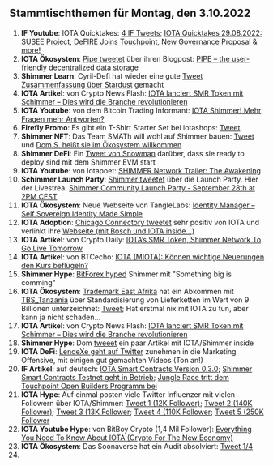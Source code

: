 ## Stammtischthemen für Montag, den 3.10.2022

1. **IF Youtube**: IOTA Quicktakes: [4 IF Tweets](https://twitter.com/iota/status/1574323033430544387?s=20&t=u1GN9rGt8FYrel5jz68mRA); [IOTA Quicktakes 29.08.2022: SUSEE Project, DeFIRE Joins Touchpoint, New Governance Proposal & more!](https://www.youtube.com/watch?v=mUlFg7h1V80)
2. **IOTA Ökosystem**: [Pipe tweetet](https://twitter.com/PIPE_DATA/status/1574414923752476676?s=20&t=u1GN9rGt8FYrel5jz68mRA) über ihren Blogpost: [PIPE – the user-friendly decentralized data storage](https://tanglehub.eu/pipe-pipe-the-user-friendly-decentralized-data-storage/)
3. **Shimmer Learn**: Cyril-Defi hat wieder eine gute [Tweet Zusammenfassung über Stardust](https://twitter.com/cyrilXBT/status/1574458832780132352?s=20&t=u1GN9rGt8FYrel5jz68mRA) gemacht
4. **IOTA Artikel**: von Crypto News Flash: [IOTA lanciert SMR Token mit Schimmer – Dies wird die Branche revolutionieren](https://www.crypto-news-flash.com/de/iota-startet-smr-token-mit-shimmer-kurs-steigt-bereits/)
5. **IOTA Youtube**: von dem Bitcoin Trading Informant: [IOTA Shimmer! Mehr Fragen mehr Antworten?](https://www.youtube.com/watch?v=b2KWAl9yekM)
6. **Firefly Promo**: Es gibt ein T-Shirt Starter Set bei iotashops: [Tweet](https://twitter.com/iotashop/status/1574658018360295424?s=20&t=u1GN9rGt8FYrel5jz68mRA)
7. **Shimmer NFT**: Das Team SMATh will wohl auf Shimmer bauen: [Tweet](https://twitter.com/TeamSMATh/status/1574505445686902852?s=20&t=u1GN9rGt8FYrel5jz68mRA) und [Dom S. heißt sie im Ökosystem willkommen](https://twitter.com/DomSchiener/status/1574646642774769665?s=20&t=u1GN9rGt8FYrel5jz68mRA)
8. **Shimmer DeFi**: Ein [Tweet von Snowman](https://twitter.com/SnowMan_Finance/status/1574620877144338432?s=20&t=u1GN9rGt8FYrel5jz68mRA) darüber, dass sie ready to deploy sind mit dem Shimmer EVM start
9. **IOTA Youtube**: von Iotapoet: [SHIMMER Network Trailer: The Awakening](https://www.youtube.com/watch?v=EoVu3OFS7Vg)
10. **Schimmer Launch Party**: [Shimmer tweetet](https://twitter.com/shimmernet/status/1574778399163387905?s=20&t=zrn6lxHJUw2wd3JZP4xd1A) über die Launch Party. Hier der Livestrea: [Shimmer Community Launch Party - September 28th at 2PM CEST](https://www.youtube.com/watch?v=MgznoGFPhA8)
11. **IOTA Ökosystem**: Neue Webseite von TangleLabs: [Identity Manager – Self Sovereign Identity Made Simple](https://tanglelabs.io/identity-manager-self-sovereign-identity-made-simple/)
12. **IOTA Adoption**: [Chicago Connectory tweetet](https://twitter.com/connectory/status/1574520696054636545?s=20&t=4Vffzomwlmby9_vugusiOw) sehr positiv von IOTA und verlinkt ihre [Webseite (mit Bosch und IOTA inside...)](https://chicagoconnectory.com/community-iot-experience/)
13. **IOTA Artikel**: von Crypto Daily: [IOTA’s SMR Token, Shimmer Network To Go Live Tomorrow](https://cryptodaily.co.uk/2022/09/iota-s-smr-token-shimmer-network-to-go-live-tomorrow)
14. **IOTA Artikel**: von BTCecho: [IOTA (MIOTA): Können wichtige Neuerungen den Kurs beflügeln?](https://www.btc-echo.de/news/iota-miota-koennen-wichtige-neuerungen-den-kurs-befluegeln-151446/)
15. **Shimmer Hype**: [BitForex hyped](https://twitter.com/bitforexcom/status/1574675578510184448?s=20&t=Bd3M7Y_vECVg7Vv5JqGdUg) Shimmer mit "Something big is comming"
16. **IOTA Ökosystem**: [Trademark East Afrika](https://twitter.com/TradeMarkEastA) hat ein Abkommen mit [TBS_Tanzania](https://twitter.com/TBS_Tanzania) über Standardisierung von Lieferketten im Wert von 9 Billionen unterzeichnet: [Tweet](https://twitter.com/TradeMarkEastA/status/1574336544542019584?s=20&t=drdSxfzUYmiKxXl9B__tHA); Hat erstmal nix mit IOTA zu tun, aber kann ja nicht schaden...
17. **IOTA Artikel**: von Crypto News Flash: [IOTA lanciert SMR Token mit Schimmer – Dies wird die Branche revolutionieren](https://www.crypto-news-flash.com/de/iota-startet-smr-token-mit-shimmer-kurs-steigt-bereits/)
18. **Shimmer Hype**: Dom [tweeet](https://twitter.com/DomSchiener/status/1574756674363080704?s=20&t=u1GN9rGt8FYrel5jz68mRA) ein paar Artikel mit IOTA/Shimmer inside
19. **IOTA DeFi**: [LendeXe geht auf Twitter](https://twitter.com/LendeXeFinance) zunehmen in die Marketing Offensive, mit einigen gut gemachten Videos (Ton an!)
20. **IF Artikel**: auf deutsch: [IOTA Smart Contracts Version 0.3.0](https://iota-kurs.de/iota-smart-contracts-version-0-3-0/); [Shimmer Smart Contracts Testnet geht in Betrieb](https://iota-kurs.de/shimmer-smart-contracts-testnet-geht-in-betrieb/); [Jungle Race tritt dem Touchpoint Open Builders Programm bei](https://iota-kurs.de/jungle-race-tritt-dem-touchpoint-open-builders-programm-bei/)
21. **IOTA Hype**: Auf einmal posten viele Twitter Influenzer mit vielen Followern über IOTA/Shimmer: [Tweet 1 (12K Follower)](https://twitter.com/coinesper/status/1574829941283328008?s=20&t=7oKAl3oVLAII131nnGEUeg); [Tweet 2 (140K Follower)](https://twitter.com/machinelearnflx/status/1574644875747811330?s=20&t=7oKAl3oVLAII131nnGEUeg); [Tweet 3 (13K Follower](https://twitter.com/ihub_crypto/status/1574826172491468800?s=20&t=7oKAl3oVLAII131nnGEUeg); [Tweet 4 (110K Follower](https://twitter.com/TheDustyBC/status/1574830311380201477?s=20&t=7oKAl3oVLAII131nnGEUeg); [Tweet 5 (250K Follower](https://twitter.com/AltCryptoGems/status/1574849606965293057?s=20&t=6A_I_OrJHdhzUXmD6G1VLw)
22. **IOTA Youtube Hype**: von BitBoy Crypto (1,4 Mil Follower): [Everything You Need To Know About IOTA (Crypto For The New Economy)](https://twitter.com/TheDustyBC/status/1574830311380201477?s=20&t=7oKAl3oVLAII131nnGEUeg)
23. **IOTA Ökosystem**: Das Soonaverse hat ein Audit absolviert: [Tweet 1/4](https://twitter.com/soon_labs/status/1574824816305004544)
24. 




